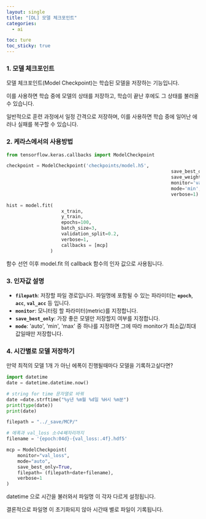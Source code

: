 ```yaml
---
layout: single
title: "[DL] 모델 체크포인트"
categories:
  - ai

toc: ture
toc_sticky: true
---
```


<!-- 위는 머릿말임 아래부터 포스트 본문 -->

### 1. 모델 체크포인트

모델 체크포인트(Model Checkpoint)는 학습된 모델을 저장하는 기능입니다. 

이를 사용하면 학습 중에 모델의 상태를 저장하고, 학습이 끝난 후에도 그 상태를 불러올 수 있습니다. 

일반적으로 훈련 과정에서 일정 간격으로 저장하며, 이를 사용하면 학습 중에 일어난 에러나 실패를 복구할 수 있습니다. 

### 2. 케라스에서의 사용방법

```python
from tensorflow.keras.callbacks import ModelCheckpoint

checkpoint = ModelCheckpoint('checkpoints/model.h5',
															save_best_only=True,
															save_weights_only=True,
															monitor='val_loss',
															mode='min',
															verbose=1)

hist = model.fit(
	                x_train,
	                y_train,
	                epochs=100,
	                batch_size=3,
	                validation_split=0.2,
	                verbose=1,
	                callbacks = [mcp]
                )

```

함수 선언 이후 model.fit 의 callback 함수의 인자 값으로 사용됩니다.

### 3. 인자값 설명

- **`filepath`**: 저장할 파일 경로입니다. 파일명에 포함될 수 있는 파라미터는 **`epoch`**, **`acc`**, **`val_acc`** 등 입니다.
- **`monitor`**: 모니터링 할 파라미터(metric)를 지정합니다.
- **`save_best_only`**: 가장 좋은 모델만 저장할지 여부를 지정합니다.
- **`mode`**: 'auto', 'min', 'max' 중 하나를 지정하면 그에 따라 monitor가 최소값/최대값일때만 저장합니다.

### 4. 시간별로 모델 저장하기

만약 최적의 모델 1개 가 아닌 에폭이 진행될때마다 모델을 기록하고싶다면?

```python
import datetime
date = datetime.datetime.now()

# string for time 문자열로 바꿔
date =date.strftime("%y년 %m월 %d일 %H시 %m분")
print(type(date))
print(date)

filepath = "../_save/MCP/"

# 에폭과 val_loss 소수4째자리까지
filename = '{epoch:04d}-{val_loss:.4f}.hdf5'

mcp = ModelCheckpoint(
    monitor="val_loss",
    mode="auto",
    save_best_only=True,
    filepath= (filepath+date+filename),
    verbose=1 
)
```

datetime 으로 시간을 불러와서 파일명 이 각자 다르게 설정됩니다.

결론적으로 파일명 이 초기화되지 않아 시간때 별로 파일이 기록됩니다.